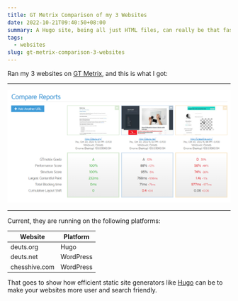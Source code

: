 ```yaml
---
title: GT Metrix Comparison of my 3 Websites
date: 2022-10-21T09:40:50+08:00
summary: A Hugo site, being all just HTML files, can really be that fast.
tags:
  - websites
slug: gt-metrix-comparison-3-websites
---
```


Ran my 3 websites on [GT Metrix](https://gtmetrix.com/compare/RWibuAUu/zCxqhGsH/Bt42ee12), and this is what I got:

***

[![GT Metrix Comparison: Deuts.org, Deuts.net, Chesshive.com](gt-metrix-comparison.png)](gt-metrix-comparison.png)

***

Current, they are running on the following platforms:

|       Website |  Platform |
|---------------|-----------|
|     deuts.org |      Hugo |
|     deuts.net | WordPress |
| chesshive.com | WordPress |

That goes to show how efficient static site generators like [Hugo](https://gohugo.io) can be to make your websites more user and search friendly.

